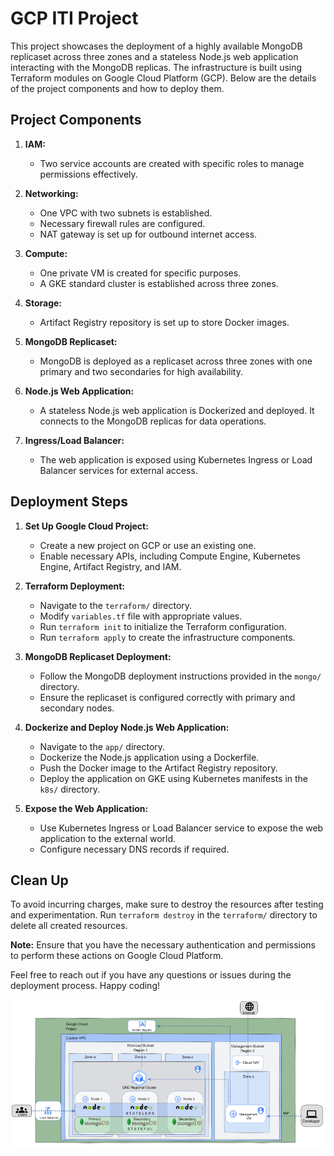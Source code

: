 # GCP ITI Project

This project showcases the deployment of a highly available MongoDB replicaset across three zones and a stateless Node.js web application interacting with the MongoDB replicas. The infrastructure is built using Terraform modules on Google Cloud Platform (GCP). Below are the details of the project components and how to deploy them.

## Project Components

1. **IAM:**
   - Two service accounts are created with specific roles to manage permissions effectively.

2. **Networking:**
   - One VPC with two subnets is established.
   - Necessary firewall rules are configured.
   - NAT gateway is set up for outbound internet access.

3. **Compute:**
   - One private VM is created for specific purposes.
   - A GKE standard cluster is established across three zones.

4. **Storage:**
   - Artifact Registry repository is set up to store Docker images.

5. **MongoDB Replicaset:**
   - MongoDB is deployed as a replicaset across three zones with one primary and two secondaries for high availability.

6. **Node.js Web Application:**
   - A stateless Node.js web application is Dockerized and deployed. It connects to the MongoDB replicas for data operations.

7. **Ingress/Load Balancer:**
   - The web application is exposed using Kubernetes Ingress or Load Balancer services for external access.

## Deployment Steps

1. **Set Up Google Cloud Project:**
   - Create a new project on GCP or use an existing one.
   - Enable necessary APIs, including Compute Engine, Kubernetes Engine, Artifact Registry, and IAM.

2. **Terraform Deployment:**
   - Navigate to the `terraform/` directory.
   - Modify `variables.tf` file with appropriate values.
   - Run `terraform init` to initialize the Terraform configuration.
   - Run `terraform apply` to create the infrastructure components.
   
3. **MongoDB Replicaset Deployment:**
   - Follow the MongoDB deployment instructions provided in the `mongo/` directory.
   - Ensure the replicaset is configured correctly with primary and secondary nodes.

4. **Dockerize and Deploy Node.js Web Application:**
   - Navigate to the `app/` directory.
   - Dockerize the Node.js application using a Dockerfile.
   - Push the Docker image to the Artifact Registry repository.
   - Deploy the application on GKE using Kubernetes manifests in the `k8s/` directory.

5. **Expose the Web Application:**
   - Use Kubernetes Ingress or Load Balancer service to expose the web application to the external world.
   - Configure necessary DNS records if required.

## Clean Up

To avoid incurring charges, make sure to destroy the resources after testing and experimentation. Run `terraform destroy` in the `terraform/` directory to delete all created resources.

**Note:** Ensure that you have the necessary authentication and permissions to perform these actions on Google Cloud Platform.

Feel free to reach out if you have any questions or issues during the deployment process. Happy coding!


![Alt text](image.png)